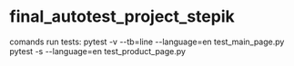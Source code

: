 # final_autotest_project_stepik
comands run tests:
  pytest -v --tb=line --language=en test_main_page.py
  pytest -s --language=en test_product_page.py
